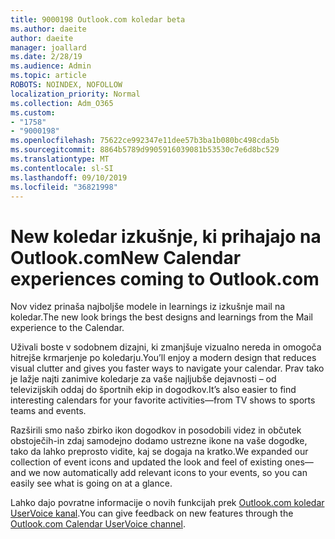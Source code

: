 ```yaml
---
title: 9000198 Outlook.com koledar beta
ms.author: daeite
author: daeite
manager: joallard
ms.date: 2/28/19
ms.audience: Admin
ms.topic: article
ROBOTS: NOINDEX, NOFOLLOW
localization_priority: Normal
ms.collection: Adm_O365
ms.custom:
- "1758"
- "9000198"
ms.openlocfilehash: 75622ce992347e11dee57b3ba1b080bc498cda5b
ms.sourcegitcommit: 8864b5789d9905916039081b53530c7e6d8bc529
ms.translationtype: MT
ms.contentlocale: sl-SI
ms.lasthandoff: 09/10/2019
ms.locfileid: "36821998"
---
```

# <a name="new-calendar-experiences-coming-to-outlookcom"></a><span data-ttu-id="95b78-102">New koledar izkušnje, ki prihajajo na Outlook.com</span><span class="sxs-lookup"><span data-stu-id="95b78-102">New Calendar experiences coming to Outlook.com</span></span>

<span data-ttu-id="95b78-103">Nov videz prinaša najboljše modele in learnings iz izkušnje mail na koledar.</span><span class="sxs-lookup"><span data-stu-id="95b78-103">The new look brings the best designs and learnings from the Mail experience to the Calendar.</span></span>

<span data-ttu-id="95b78-104">Uživali boste v sodobnem dizajni, ki zmanjšuje vizualno nereda in omogoča hitrejše krmarjenje po koledarju.</span><span class="sxs-lookup"><span data-stu-id="95b78-104">You’ll enjoy a modern design that reduces visual clutter and gives you faster ways to navigate your calendar.</span></span> <span data-ttu-id="95b78-105">Prav tako je lažje najti zanimive koledarje za vaše najljubše dejavnosti – od televizijskih oddaj do športnih ekip in dogodkov.</span><span class="sxs-lookup"><span data-stu-id="95b78-105">It’s also easier to find interesting calendars for your favorite activities—from TV shows to sports teams and events.</span></span>

<span data-ttu-id="95b78-106">Razširili smo našo zbirko ikon dogodkov in posodobili videz in občutek obstoječih-in zdaj samodejno dodamo ustrezne ikone na vaše dogodke, tako da lahko preprosto vidite, kaj se dogaja na kratko.</span><span class="sxs-lookup"><span data-stu-id="95b78-106">We expanded our collection of event icons and updated the look and feel of existing ones—and we now automatically add relevant icons to your events, so you can easily see what is going on at a glance.</span></span>

<span data-ttu-id="95b78-107">Lahko dajo povratne informacije o novih funkcijah prek [Outlook.com koledar UserVoice kanal](https://go.microsoft.com/fwlink/?linkid=2103075).</span><span class="sxs-lookup"><span data-stu-id="95b78-107">You can give feedback on new features through the [Outlook.com Calendar UserVoice channel](https://go.microsoft.com/fwlink/?linkid=2103075).</span></span>